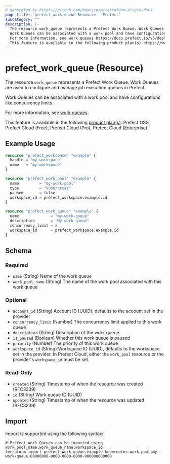 ```yaml
---
# generated by https://github.com/hashicorp/terraform-plugin-docs
page_title: "prefect_work_queue Resource - Prefect"
subcategory: ""
description: |-
  The resource work_queue represents a Prefect Work Queue. Work Queues are used to configure and manage job execution queues in Prefect.
  Work Queues can be associated with a work pool and have configurations like concurrency limits.
  For more information, see work queues https://docs.prefect.io/v3/deploy/infrastructure-concepts/work-pools#work-queues.
  This feature is available in the following product plan(s) https://www.prefect.io/pricing: Prefect OSS, Prefect Cloud (Free), Prefect Cloud (Pro), Prefect Cloud (Enterprise).
---
```


# prefect_work_queue (Resource)

The resource `work_queue` represents a Prefect Work Queue. Work Queues are used to configure and manage job execution queues in Prefect.

Work Queues can be associated with a work pool and have configurations like concurrency limits.

For more information, see [work queues](https://docs.prefect.io/v3/deploy/infrastructure-concepts/work-pools#work-queues).

This feature is available in the following [product plan(s)](https://www.prefect.io/pricing): Prefect OSS, Prefect Cloud (Free), Prefect Cloud (Pro), Prefect Cloud (Enterprise).

## Example Usage

```terraform
resource "prefect_workspace" "example" {
  handle = "my-workspace"
  name   = "my-workspace"
}

resource "prefect_work_pool" "example" {
  name         = "my-work-pool"
  type         = "kubernetes"
  paused       = false
  workspace_id = prefect_workspace.example.id
}

resource "prefect_work_queue" "example" {
  name              = "my-work-queue"
  description       = "My work queue"
  concurrency_limit = 2
  workspace_id      = prefect_workspace.example.id
}
```

<!-- schema generated by tfplugindocs -->
## Schema

### Required

- `name` (String) Name of the work queue
- `work_pool_name` (String) The name of the work pool associated with this work queue

### Optional

- `account_id` (String) Account ID (UUID), defaults to the account set in the provider
- `concurrency_limit` (Number) The concurrency limit applied to this work queue
- `description` (String) Description of the work queue
- `is_paused` (Boolean) Whether this work queue is paused
- `priority` (Number) The priority of this work queue
- `workspace_id` (String) Workspace ID (UUID), defaults to the workspace set in the provider. In Prefect Cloud, either the `work_pool` resource or the provider's `workspace_id` must be set.

### Read-Only

- `created` (String) Timestamp of when the resource was created (RFC3339)
- `id` (String) Work queue ID (UUID)
- `updated` (String) Timestamp of when the resource was updated (RFC3339)

## Import

Import is supported using the following syntax:

```shell
# Prefect Work Queues can be imported using work_pool_name,work_queue_name,workspace_id
terraform import prefect_work_queue.example kubernetes-work-pool,my-work-queue,00000000-0000-0000-0000-000000000000
```
